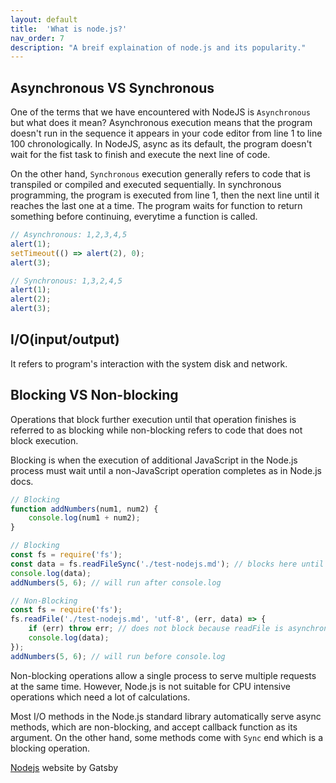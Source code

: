 ```yaml
---
layout: default
title:  'What is node.js?'
nav_order: 7
description: "A breif explaination of node.js and its popularity."
---
```


## Asynchronous VS Synchronous

One of the terms that we have encountered with NodeJS is ```Asynchronous``` but what does it mean? Asynchronous execution means that the program doesn't run in the sequence it appears in your code editor from line 1 to line 100 chronologically. In NodeJS, async as its default, the program doesn't wait for the fist task to finish and execute the next line of code.

On the other hand, ```Synchronous``` execution generally refers to code that is transpiled or compiled and executed sequentially. In synchronous programming, the program is executed from line 1, then the next line until it reaches the last one at a time. The program waits for function to return something before continuing, everytime a function is called.

```javascript
// Asynchronous: 1,2,3,4,5
alert(1);
setTimeout(() => alert(2), 0);
alert(3);

// Synchronous: 1,3,2,4,5
alert(1);
alert(2);
alert(3);
```

## I/O(input/output)

It refers to program's interaction with the system disk and network.

## Blocking VS Non-blocking

Operations that block further execution until that operation finishes is referred to as blocking while non-blocking refers to code that does not block execution.

Blocking is when the execution of additional JavaScript in the Node.js process must wait until a non-JavaScript operation completes as in Node.js docs.

```javascript
// Blocking
function addNumbers(num1, num2) {
    console.log(num1 + num2);
}

// Blocking
const fs = require('fs');
const data = fs.readFileSync('./test-nodejs.md'); // blocks here until test-nodejs.md is read.
console.log(data);
addNumbers(5, 6); // will run after console.log

// Non-Blocking
const fs = require('fs');
fs.readFile('./test-nodejs.md', 'utf-8', (err, data) => {
    if (err) throw err; // does not block because readFile is asynchronous.
    console.log(data);
});
addNumbers(5, 6); // will run before console.log
```

Non-blocking operations allow a single process to serve multiple requests at the same time. However, Node.js is not suitable for CPU intensive operations which need a lot of calculations.

Most I/O methods in the Node.js standard library automatically serve async methods, which are non-blocking, and accept callback function as its argument. On the other hand, some methods come with ```Sync``` end which is a blocking operation.

[Nodejs](https://nodejs.dev/introduction-to-nodejs) website by Gatsby
